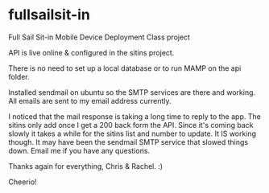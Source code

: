 fullsailsit-in
==============

Full Sail Sit-in Mobile Device Deployment Class project


API is live online & configured in the sitins project.

There is no need to set up a local database or to run MAMP on the api folder.

Installed sendmail on ubuntu so the SMTP services are there and working.
All emails are sent to my email address currently.


I noticed that the mail response is taking a long time to reply to the app.
The sitins only add once I get a 200 back form the API. Since it's coming back slowly
it takes a while for the sitins list and number to update.
It IS working though. It may have been the sendmail SMTP service that slowed things down.
Email me if you have any questions.



Thanks again for everything, Chris & Rachel.
:)

Cheerio!
